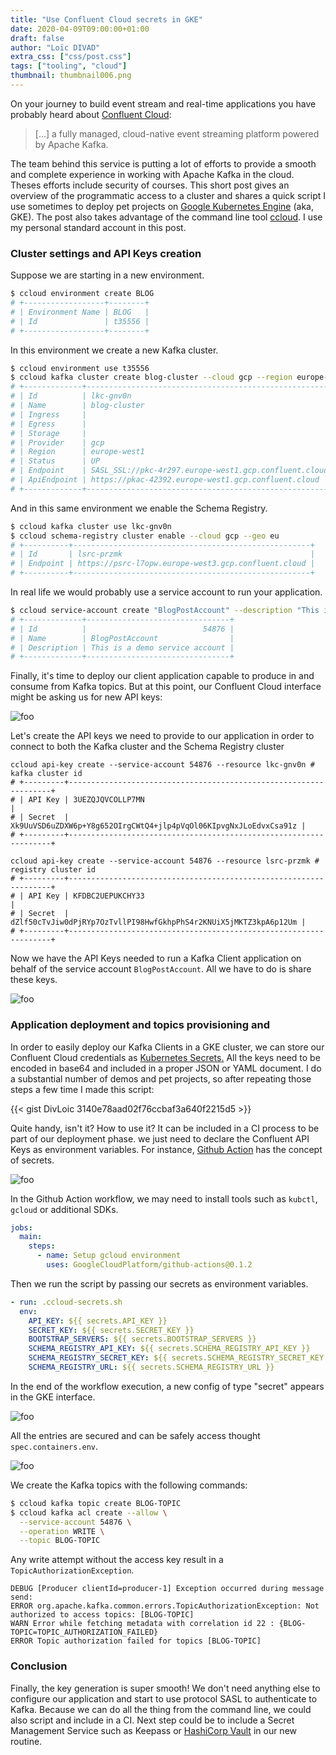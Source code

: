 ```yaml
---
title: "Use Confluent Cloud secrets in GKE"
date: 2020-04-09T09:00:00+01:00
draft: false
author: "Loïc DIVAD"
extra_css: ["css/post.css"]
tags: ["tooling", "cloud"]
thumbnail: thumbnail006.png
---
```


On your journey to build event stream and real-time applications you have probably heard about [Confluent Cloud](https://www.confluent.io/confluent-cloud/):

> [...] a fully managed, cloud-native event streaming platform powered by Apache Kafka.

The team behind this service is putting a lot of efforts to provide a smooth and complete experience in working with Apache Kafka in the cloud. Theses efforts include security of courses. This short post gives an overview of the programmatic access to a cluster and shares a quick script I use sometimes to deploy pet projects on [Google Kubernetes Engine](https://cloud.google.com/kubernetes-engine) (aka, GKE). The post also takes advantage of the command line tool [ccloud](https://docs.confluent.io/current/cloud/cli/install.html). I use my personal standard account in this post. 

### Cluster settings and API Keys creation

Suppose we are starting in a new environment.

```bash
$ ccloud environment create BLOG
# +------------------+--------+
# | Environment Name | BLOG   |
# | Id               | t35556 |
# +------------------+--------+
```

In this environment we create a new Kafka cluster.

```bash
$ ccloud environment use t35556
$ ccloud kafka cluster create blog-cluster --cloud gcp --region europe-west1
# +-------------+------------------------------------------------------------+
# | Id          | lkc-gnv0n                                                  |
# | Name        | blog-cluster                                               |
# | Ingress     |                                                        100 |
# | Egress      |                                                        100 |
# | Storage     |                                                       5000 |
# | Provider    | gcp                                                        |
# | Region      | europe-west1                                               |
# | Status      | UP                                                         |
# | Endpoint    | SASL_SSL://pkc-4r297.europe-west1.gcp.confluent.cloud:9092 |
# | ApiEndpoint | https://pkac-42392.europe-west1.gcp.confluent.cloud        |
# +-------------+------------------------------------------------------------+
```

And in this same environment we enable the Schema Registry.

```bash
$ ccloud kafka cluster use lkc-gnv0n
$ ccloud schema-registry cluster enable --cloud gcp --geo eu
# +----------+-----------------------------------------------------+
# | Id       | lsrc-przmk                                          |
# | Endpoint | https://psrc-l7opw.europe-west3.gcp.confluent.cloud |
# +----------+-----------------------------------------------------+
```

In real life we would probably use a service account to run your application.

```bash
$ ccloud service-account create "BlogPostAccount" --description "This is a demo service account"
# +-------------+--------------------------------+
# | Id          |                          54876 |
# | Name        | BlogPostAccount                |
# | Description | This is a demo service account |
# +-------------+--------------------------------+
```

Finally, it's time to deploy our client application capable to produce in and consume from Kafka topics. But at this point, our Confluent Cloud interface might be asking us for new API keys:

![foo](/images/posts/06/cluster_settings.png)

Let's create the API keys we need to provide to our application in order to connect to both the Kafka cluster and the Schema Registry cluster

```text
ccloud api-key create --service-account 54876 --resource lkc-gnv0n # kafka cluster id
# +---------+------------------------------------------------------------------+
# | API Key | 3UEZQJQVCOLLP7MN                                                 |
# | Secret  | Xk9UuVSD6uZDXW6p+Y8g652OIrgCWtQ4+jlp4pVqOl06KIpvgNxJLoEdvxCsa91z |
# +---------+------------------------------------------------------------------+

ccloud api-key create --service-account 54876 --resource lsrc-przmk # registry cluster id
# +---------+------------------------------------------------------------------+
# | API Key | KFDBC2UEPUKCHY33                                                 |
# | Secret  | dZlf50cTvJiw0dPjRYp7OzTvllPI98HwfGkhpPhS4r2KNUiX5jMKTZ3kpA6p12Um |
# +---------+------------------------------------------------------------------+
```

Now we have the API Keys needed to run a Kafka Client application on behalf of the service account `BlogPostAccount`. All we have to do is share these keys.

![foo](/images/posts/06/confluent_api_keys_ui.png)

### Application deployment and topics provisioning and

In order to easily deploy our Kafka Clients in a GKE cluster, we can store our Confluent Cloud credentials as [Kubernetes Secrets](https://kubernetes.io/en/docs/concepts/configuration/secret/)[.](https://kubernetes.io/fr/docs/concepts/configuration/secret/) All the keys need to be encoded in base64 and included in a proper JSON or YAML document. I do a substantial number of demos and pet projects, so after repeating those steps a few time I made this script: 

{{< gist DivLoic 3140e78aad02f76ccbaf3a640f2215d5 >}}

Quite handy, isn't it? How to use it? It can be included in a CI process to be part of our deployment phase. we just need to declare the Confluent API Keys as environment variables. For instance, [Github Action](https://github.com/features/actions) has the concept of secrets. 

![foo](/images/posts/06/github_actions_secrets.png)

In the Github Action workflow, we may need to install tools such as `kubctl`, `gcloud` or additional SDKs.

```yaml
jobs:
  main:
    steps:
      - name: Setup gcloud environment
        uses: GoogleCloudPlatform/github-actions@0.1.2
```

Then we run the script by passing our secrets as environment variables.

```yaml
- run: .ccloud-secrets.sh
  env: 
    API_KEY: ${{ secrets.API_KEY }}
    SECRET_KEY: ${{ secrets.SECRET_KEY }}
    BOOTSTRAP_SERVERS: ${{ secrets.BOOTSTRAP_SERVERS }}
    SCHEMA_REGISTRY_API_KEY: ${{ secrets.SCHEMA_REGISTRY_API_KEY }}
    SCHEMA_REGISTRY_SECRET_KEY: ${{ secrets.SCHEMA_REGISTRY_SECRET_KEY }}
    SCHEMA_REGISTRY_URL: ${{ secrets.SCHEMA_REGISTRY_URL }}
```

In the end of the workflow execution, a new config of type "secret" appears in the GKE interface.

![foo](/images/posts/06/gke_config_map_secrets_1.png)

All the entries are secured and can be safely access thought `spec.containers.env`.

![foo](/images/posts/06/gke_config_map_secrets_2.png)

We create the Kafka topics with the following commands:

```bash
$ ccloud kafka topic create BLOG-TOPIC
$ ccloud kafka acl create --allow \
  --service-account 54876 \
  --operation WRITE \
  --topic BLOG-TOPIC
```

Any write attempt without the access key result in a `TopicAuthorizationException`.

```text
DEBUG [Producer clientId=producer-1] Exception occurred during message send:
ERROR org.apache.kafka.common.errors.TopicAuthorizationException: Not authorized to access topics: [BLOG-TOPIC]
WARN Error while fetching metadata with correlation id 22 : {BLOG-TOPIC=TOPIC_AUTHORIZATION_FAILED}
ERROR Topic authorization failed for topics [BLOG-TOPIC]
```

### Conclusion

Finally, the key generation is super smooth! We don't need anything else to configure our application and start to use protocol SASL to authenticate to Kafka. Because we can do all the thing from the command line, we could also script and include in a CI. Next step could be to include a Secret Management Service such as Keepass or [HashiCorp Vault](https://www.vaultproject.io/) in our new routine.